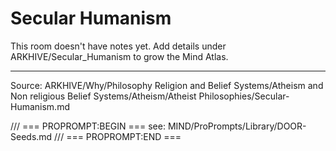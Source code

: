 # Secular Humanism

This room doesn't have notes yet. Add details under ARKHIVE/Secular_Humanism to grow the Mind Atlas.

---
Source: ARKHIVE/Why/Philosophy Religion and Belief Systems/Atheism and Non religious Belief Systems/Atheism/Atheist Philosophies/Secular-Humanism.md

/// === PROPROMPT:BEGIN ===
see: MIND/ProPrompts/Library/DOOR-Seeds.md
/// === PROPROMPT:END ===

